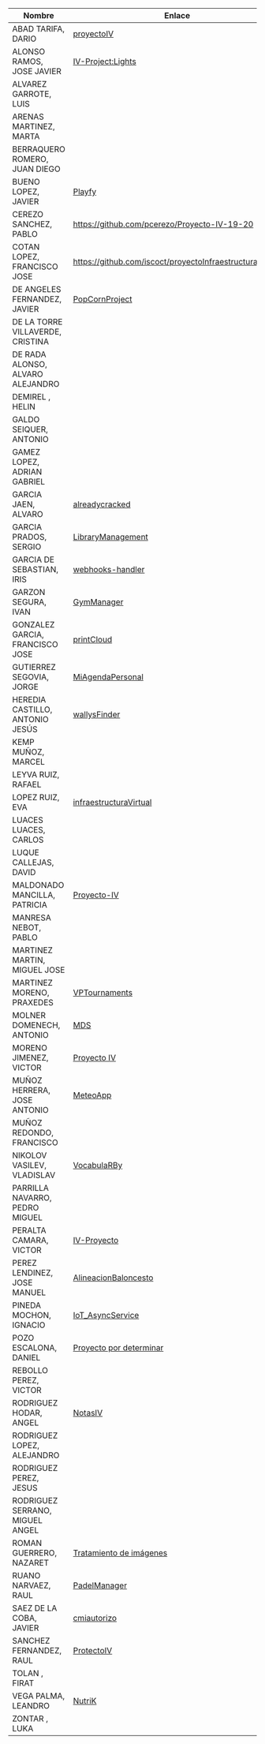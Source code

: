 | Nombre | Enlace | Versión |
|--------|--------|---------|
|ABAD TARIFA, DARIO | [proyectoIV](https://github.com/daraahh/proyectoIV) | 0.1 |
|ALONSO RAMOS, JOSE JAVIER | [IV-Project:Lights](https://github.com/JJavier98/IV-Project) | 0.0.1 |
|ALVAREZ GARROTE, LUIS | | |
|ARENAS MARTINEZ, MARTA | | |
|BERRAQUERO ROMERO, JUAN DIEGO | | |
|BUENO LOPEZ, JAVIER | [Playfy](https://github.com/JaviBL8/Playfy) | 0.1 |
|CEREZO SANCHEZ, PABLO | https://github.com/pcerezo/Proyecto-IV-19-20 | 1.0.1 |
|COTAN LOPEZ, FRANCISCO JOSE | https://github.com/iscoct/proyectoInfraestructuraVirtual | 0.0.1 |
|DE ANGELES FERNANDEZ, JAVIER | [PopCornProject](https://github.com/jdafer98/PopcornProject) | v0.1.1 |
|DE LA TORRE VILLAVERDE, CRISTINA | | |
|DE RADA ALONSO, ALVARO ALEJANDRO | | |
|DEMIREL , HELIN | | |
|GALDO SEIQUER, ANTONIO | | |
|GAMEZ LOPEZ, ADRIAN GABRIEL | | |
|GARCIA JAEN, ALVARO | [alreadycracked](https://github.com/AlvaroGarciaJaen/alreadycracked) | 0.1 |
|GARCIA PRADOS, SERGIO | [LibraryManagement](https://github.com/sergiogp98/LibraryManagement) | 0.1 |
|GARCIA DE SEBASTIAN, IRIS | [webhooks-handler](https://github.com/iris-garcia/webhooks-handler) | v0.1.0 |
|GARZON SEGURA, IVAN | [GymManager](https://github.com/i4vk/GymManager.git) | 0.0.1 |
|GONZALEZ GARCIA, FRANCISCO JOSE | [printCloud](https://github.com/Neo-Stark/Proyecto-IV-19-20) | 0.1 |
|GUTIERREZ SEGOVIA, JORGE | [MiAgendaPersonal](https://github.com/Saytes/Proyecto-IV) | 0.1 |
|HEREDIA CASTILLO, ANTONIO JESÚS| [wallysFinder](https://github.com/antoni-heredia/WallysFinder) | 0.1 |
|KEMP MUÑOZ, MARCEL | | |
|LEYVA RUIZ, RAFAEL | | |
|LOPEZ RUIZ, EVA | [infraestructuraVirtual](https://github.com/Lopuiz/infraestructuraVirtual) | 0.1 |
|LUACES LUACES, CARLOS | | |
|LUQUE CALLEJAS, DAVID | | |
|MALDONADO MANCILLA, PATRICIA |[Proyecto-IV](https://github.com/patriciamaldonado/Proyecto-IV) | 1.0 |
|MANRESA NEBOT, PABLO | | |
|MARTINEZ MARTIN, MIGUEL JOSE | | |
|MARTINEZ MORENO, PRAXEDES | [VPTournaments](https://github.com/pramartinez/IV_project) | v0.1 |
|MOLNER DOMENECH, ANTONIO | [MDS](https://github.com/antoniomdk/model-deployment-service) | 0.1 |
|MORENO JIMENEZ, VICTOR | [Proyecto IV](https://github.com/VictorMorenoJimenez/IV) | v0.1 |
|MUÑOZ HERRERA, JOSE ANTONIO | [MeteoApp](https://github.com/JoseAntonioMHerrera/MeteoApp) | v0.1 |
|MUÑOZ REDONDO, FRANCISCO | | |
|NIKOLOV VASILEV, VLADISLAV | [VocabulaRBy](https://github.com/Vol0kin/VocabulaRBy) | 0.2 |
|PARRILLA NAVARRO, PEDRO MIGUEL | | |
|PERALTA CAMARA, VICTOR | [IV-Proyecto](https://github.com/victorperalta93/IV-Proyecto) | 0.1 |
|PEREZ LENDINEZ, JOSE MANUEL | [AlineacionBaloncesto](https://github.com/jmplz14/AlineacionBaloncesto) | 0.1 |
|PINEDA MOCHON, IGNACIO | [IoT_AsyncService](https://github.com/nachop97m/IoT_AsyncService) | 1.0 |
|POZO ESCALONA, DANIEL | [Proyecto por determinar](https://github.com/danipozo/proyecto-IV) | v0.0.2 |
|REBOLLO PEREZ, VICTOR | | |
|RODRIGUEZ HODAR, ANGEL | [NotasIV](https://github.com/angelhodar/NotasIV-WebService) | 1.0 |
|RODRIGUEZ LOPEZ, ALEJANDRO | | |
|RODRIGUEZ PEREZ, JESUS | | |
|RODRIGUEZ SERRANO, MIGUEL ANGEL | | |
|ROMAN GUERRERO, NAZARET | [Tratamiento de imágenes](https://github.com/nazaretrogue/Microservicio-multimedia) | 0.1 |
|RUANO NARVAEZ, RAUL | [PadelManager](https://github.com/ruanete/PadelManager) | 0.1 |
|SAEZ DE LA COBA, JAVIER | [cmiautorizo](https://github.com/jscoba/cmiautorizo) | 0.3 |
|SANCHEZ FERNANDEZ, RAUL | [ProtectoIV](https://github.com/raulsf6/IV-19-20.git) | **1.0** |
|TOLAN , FIRAT | | |
|VEGA PALMA, LEANDRO | [NutriK](https://github.com/LeandroVP/NutriK)| 0.2 |
|ZONTAR , LUKA | | |
